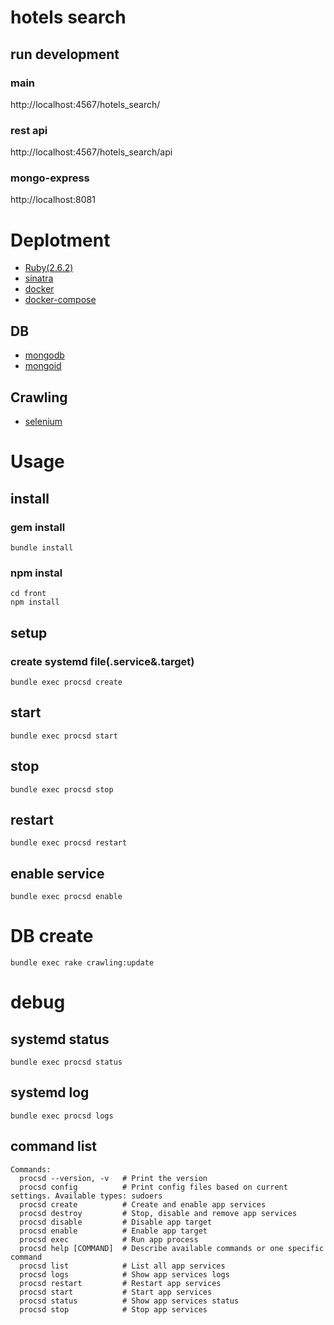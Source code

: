 # hotels search

## run development
### main
http://localhost:4567/hotels_search/

### rest api
http://localhost:4567/hotels_search/api

### mongo-express
http://localhost:8081

# Deplotment
- [Ruby(2.6.2)](https://www.ruby-lang.org/ja/)
- [sinatra](http://sinatrarb.com/)
- [docker](https://www.docker.com/)
- [docker-compose](https://docs.docker.com/compose/)

## DB
- [mongodb](https://www.mongodb.com/)
- [mongoid](https://docs.mongodb.com/mongoid/current/)

## Crawling
- [selenium](https://seleniumhq.github.io/selenium/docs/api/rb/)

# Usage
## install
### gem install
```
bundle install
```

### npm instal
```
cd front
npm install
```

## setup
### create systemd file(.service&.target)
```
bundle exec procsd create
```

## start
```
bundle exec procsd start
```

## stop
```
bundle exec procsd stop
```


## restart
```
bundle exec procsd restart
```

## enable service
```
bundle exec procsd enable
```

# DB create
```
bundle exec rake crawling:update
```

# debug

## systemd status
```
bundle exec procsd status
```

## systemd log
```
bundle exec procsd logs
```

## command list
```
Commands:
  procsd --version, -v   # Print the version
  procsd config          # Print config files based on current settings. Available types: sudoers
  procsd create          # Create and enable app services
  procsd destroy         # Stop, disable and remove app services
  procsd disable         # Disable app target
  procsd enable          # Enable app target
  procsd exec            # Run app process
  procsd help [COMMAND]  # Describe available commands or one specific command
  procsd list            # List all app services
  procsd logs            # Show app services logs
  procsd restart         # Restart app services
  procsd start           # Start app services
  procsd status          # Show app services status
  procsd stop            # Stop app services
```


